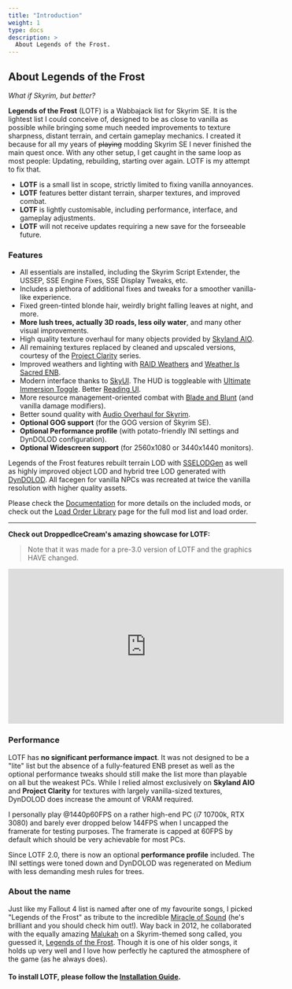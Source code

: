 ```yaml
---
title: "Introduction"
weight: 1
type: docs
description: >
  About Legends of the Frost.
---
```


## About Legends of the Frost

*What if Skyrim, but better?*

**Legends of the Frost** (LOTF) is a Wabbajack list for Skyrim SE. It is the lightest list I could conceive of, designed to be as close to vanilla as possible while bringing some much needed improvements to texture sharpness, distant terrain, and certain gameplay mechanics. I created it because for all my years of ~~playing~~ modding Skyrim SE I never finished the main quest once. With any other setup, I get caught in the same loop as most people: Updating, rebuilding, starting over again. LOTF is my attempt to fix that.

- **LOTF** is a small list in scope, strictly limited to fixing vanilla annoyances.
- **LOTF** features better distant terrain, sharper textures, and improved combat.
- **LOTF** is lightly customisable, including performance, interface, and gameplay adjustments.
- **LOTF** will not receive updates requiring a new save for the forseeable future.

### Features

- All essentials are installed, including the Skyrim Script Extender, the USSEP, SSE Engine Fixes, SSE Display Tweaks, etc.
- Includes a plethora of additional fixes and tweaks for a smoother vanilla-like experience.
- Fixed green-tinted blonde hair, weirdly bright falling leaves at night, and more.
- **More lush trees, actually 3D roads, less oily water**, and many other visual improvements.
- High quality texture overhaul for many objects provided by [Skyland AIO](https://www.nexusmods.com/skyrimspecialedition/mods/34179).
- All remaining textures replaced by cleaned and upscaled versions, courtesy of the [Project Clarity](https://www.nexusmods.com/skyrimspecialedition/users/34739755?tab=user+files) series.
- Improved weathers and lighting with [RAID Weathers](https://www.nexusmods.com/skyrimspecialedition/mods/63116) and [Weather Is Sacred ENB](https://www.nexusmods.com/skyrimspecialedition/mods/77525).
- Modern interface thanks to [SkyUI](https://www.nexusmods.com/skyrimspecialedition/mods/12604). The HUD is toggleable with [Ultimate Immersion Toggle](https://www.nexusmods.com/skyrimspecialedition/mods/62117). Better [Reading UI](https://imgsli.com/NzAzOTc).
- More resource management-oriented combat with [Blade and Blunt](https://www.nexusmods.com/skyrimspecialedition/mods/34549) (and vanilla damage modifiers).
- Better sound quality with [Audio Overhaul for Skyrim](https://www.nexusmods.com/skyrimspecialedition/mods/12466).
- **Optional GOG support** (for the GOG version of Skyrim SE).
- **Optional Performance profile** (with potato-friendly INI settings and DynDOLOD configuration).
- **Optional Widescreen support** (for 2560x1080 or 3440x1440 monitors).

Legends of the Frost features rebuilt terrain LOD with [SSELODGen](https://stepmodifications.org/forum/topic/13451-xlodgen-terrain-lod-beta-84-for-fnv-fo3-fo4-fo4vr-tes5-sse-tes5vr-enderal-enderalse/?ct=1629204990) as well as highly improved object LOD and hybrid tree LOD generated with [DynDOLOD](https://www.nexusmods.com/skyrimspecialedition/mods/32382). All facegen for vanilla NPCs was recreated at twice the vanilla resolution with higher quality assets.

Please check the [Documentation](/skyrim-se/lotf/documentation/) for more details on the included mods, or check out the [Load Order Library](https://loadorderlibrary.com/lists/legends-of-the-frost) page for the full mod list and load order.

---

**Check out DroppedIceCream's amazing showcase for LOTF:**

> Note that it was made for a pre-3.0 version of LOTF and the graphics HAVE changed.

<iframe width="560" height="315" src="https://www.youtube.com/embed/_Hru8F0QRwQ" title="YouTube video player" frameborder="0" allow="accelerometer; autoplay; clipboard-write; encrypted-media; gyroscope; picture-in-picture" allowfullscreen></iframe>

### Performance

LOTF has **no significant performance impact**. It was not designed to be a "lite" list but the absence of a fully-featured ENB preset as well as the optional performance tweaks should still make the list more than playable on all but the weakest PCs. While I relied almost exclusively on **Skyland AIO** and **Project Clarity** for textures with largely vanilla-sized textures, DynDOLOD does increase the amount of VRAM required.

I personally play @1440p60FPS on a rather high-end PC (i7 10700k, RTX 3080) and barely ever dropped below 144FPS when I uncapped the framerate for testing purposes. The framerate is capped at 60FPS by default which should be very achievable for most PCs.

Since LOTF 2.0, there is now an optional **performance profile** included. The INI settings were toned down and DynDOLOD was regenerated on Medium with less demanding mesh rules for trees.

### About the name

Just like my Fallout 4 list is named after one of my favourite songs, I picked "Legends of the Frost" as tribute to the incredible [Miracle of Sound](https://www.youtube.com/channel/UCSfoxYTlCPFfglckBLrjpsA) (he's brilliant and you should check him out!). Way back in 2012, he collaborated with the equally amazing [Malukah](https://www.youtube.com/user/malufenix) on a Skyrim-themed song called, you guessed it, [Legends of the Frost](https://www.youtube.com/watch?v=0FLQ4rACE-0). Though it is one of his older songs, it holds up very well and I love how perfectly he captured the atmosphere of the game (as he always does).

#### To install LOTF, please follow the [Installation Guide](/skyrim-se/lotf/installation/).